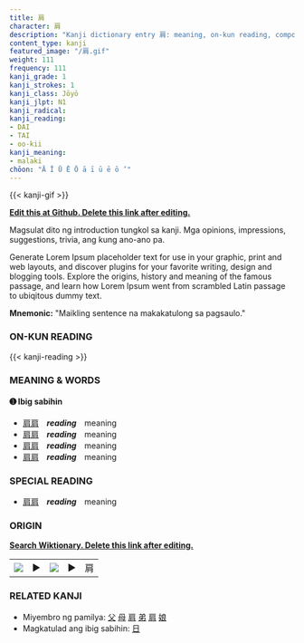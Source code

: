 ```yaml
---
title: 肩
character: 肩
description: "Kanji dictionary entry 肩: meaning, on-kun reading, compounds, origin, related kanji"
content_type: kanji
featured_image: "/肩.gif"
weight: 111
frequency: 111
kanji_grade: 1
kanji_strokes: 1
kanji_class: Jōyō
kanji_jlpt: N1
kanji_radical: 
kanji_reading: 
- DAI
- TAI
- oo-kii
kanji_meaning:
- malaki
chōon: "Ā Ī Ū Ē Ō ā ī ū ē ō ’"
---
```

[//]: # (Don't edit the line below. Kanji animated GIF code is automatically generated.)
{{< kanji-gif >}}

[//]: # (Edit below this line.)

**[Edit this at Github. Delete this link after editing.](https://github.com/tim0g/tim/tree/main/content/kanji/肩/index.md)**

Magsulat dito ng introduction tungkol sa kanji. Mga opinions, impressions, suggestions, trivia, ang kung ano-ano pa.

Generate Lorem Ipsum placeholder text for use in your graphic, print and web layouts, and discover plugins for your favorite writing, design and blogging tools. Explore the origins, history and meaning of the famous passage, and learn how Lorem Ipsum went from scrambled Latin passage to ubiqitous dummy text.
 
**Mnemonic:** "Maikling sentence na makakatulong sa pagsaulo."

### ON-KUN READING

[//]: # (Don't edit the line below. ON-KUN READING code is automatically generated.)
{{< kanji-reading >}}

### MEANING & WORDS

#### ➊ **Ibig sabihin**
  - [肩](../肩)[肩](../肩)　***reading***　meaning
  - [肩](../肩)[肩](../肩)　***reading***　meaning
  - [肩](../肩)[肩](../肩)　***reading***　meaning
  - [肩](../肩)[肩](../肩)　***reading***　meaning

### SPECIAL READING
  - [肩](../肩)[肩](../肩)　***reading***　meaning

### ORIGIN

**[Search Wiktionary. Delete this link after editing.](https://wiktionary.org/wiki/肩)**
<table class="kanji-table"><tr><td>
<img src="60px-肩-bronze.svg.png">
</td><td>▶</td><td>
<img src="60px-肩-oracle.svg.png">
</td><td>▶</td>
<td class="kanji-origin">肩</td>
</tr></table>

### RELATED KANJI
- Miyembro ng pamilya: [父](../父) [母](../母) [肩](../肩) [弟](../弟) [肩](../肩) [娘](../娘)
- Magkatulad ang ibig sabihin: [日](../日)

